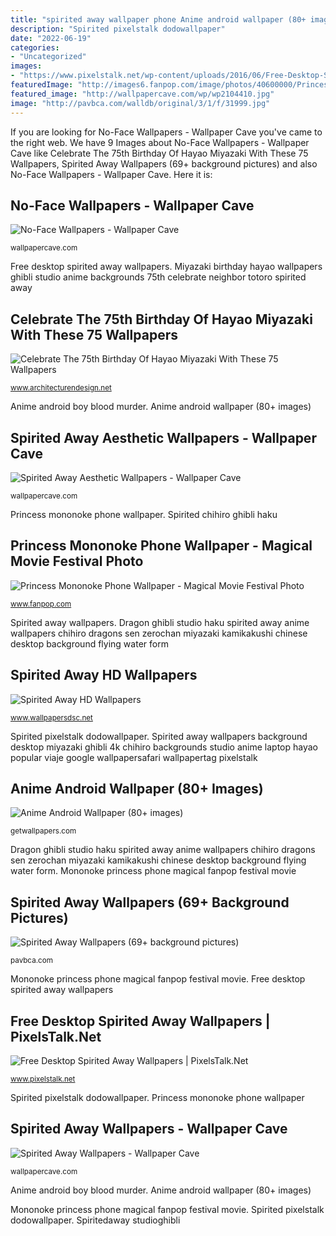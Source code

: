 ```yaml
---
title: "spirited away wallpaper phone Anime android wallpaper (80+ images)"
description: "Spirited pixelstalk dodowallpaper"
date: "2022-06-19"
categories:
- "Uncategorized"
images:
- "https://www.pixelstalk.net/wp-content/uploads/2016/06/Free-Desktop-Spirited-Away-Wallpapers-Downlaod.jpg"
featuredImage: "http://images6.fanpop.com/image/photos/40600000/Princess-Mononoke-Phone-Wallpaper-magical-movie-festival-40605917-624-1108.png"
featured_image: "http://wallpapercave.com/wp/wp2104410.jpg"
image: "http://pavbca.com/walldb/original/3/1/f/31999.jpg"
---
```


If you are looking for No-Face Wallpapers - Wallpaper Cave you've came to the right web. We have 9 Images about No-Face Wallpapers - Wallpaper Cave like Celebrate The 75th Birthday Of Hayao Miyazaki With These 75 Wallpapers, Spirited Away Wallpapers (69+ background pictures) and also No-Face Wallpapers - Wallpaper Cave. Here it is:

## No-Face Wallpapers - Wallpaper Cave

![No-Face Wallpapers - Wallpaper Cave](http://wallpapercave.com/wp/wp2104410.jpg "Spirited away wallpapers (69+ background pictures)")

<small>wallpapercave.com</small>

Free desktop spirited away wallpapers. Miyazaki birthday hayao wallpapers ghibli studio anime backgrounds 75th celebrate neighbor totoro spirited away

## Celebrate The 75th Birthday Of Hayao Miyazaki With These 75 Wallpapers

![Celebrate The 75th Birthday Of Hayao Miyazaki With These 75 Wallpapers](http://cdn.architecturendesign.net/wp-content/uploads/2016/01/AD-Anime-Hayao-Miyazaki-Birthday-Wallpapers-Studio-Ghibli-16.jpg "Celebrate the 75th birthday of hayao miyazaki with these 75 wallpapers")

<small>www.architecturendesign.net</small>

Anime android boy blood murder. Anime android wallpaper (80+ images)

## Spirited Away Aesthetic Wallpapers - Wallpaper Cave

![Spirited Away Aesthetic Wallpapers - Wallpaper Cave](https://wallpapercave.com/wp/wp6102035.jpg "Spirited away wallpapers")

<small>wallpapercave.com</small>

Princess mononoke phone wallpaper. Spirited chihiro ghibli haku

## Princess Mononoke Phone Wallpaper - Magical Movie Festival Photo

![Princess Mononoke Phone Wallpaper - Magical Movie Festival Photo](http://images6.fanpop.com/image/photos/40600000/Princess-Mononoke-Phone-Wallpaper-magical-movie-festival-40605917-624-1108.png "Spirited away hd wallpapers")

<small>www.fanpop.com</small>

Spirited away wallpapers. Dragon ghibli studio haku spirited away anime wallpapers chihiro dragons sen zerochan miyazaki kamikakushi chinese desktop background flying water form

## Spirited Away HD Wallpapers

![Spirited Away HD Wallpapers](http://wallpapersdsc.net/wp-content/uploads/2016/09/Spirited-Away-High-Definition-Wallpapers.jpg "Spiritedaway studioghibli")

<small>www.wallpapersdsc.net</small>

Spirited pixelstalk dodowallpaper. Spirited away wallpapers background desktop miyazaki ghibli 4k chihiro backgrounds studio anime laptop hayao popular viaje google wallpapersafari wallpapertag pixelstalk

## Anime Android Wallpaper (80+ Images)

![Anime Android Wallpaper (80+ images)](http://getwallpapers.com/wallpaper/full/0/f/3/385310.jpg "Miyazaki birthday hayao wallpapers ghibli studio anime backgrounds 75th celebrate neighbor totoro spirited away")

<small>getwallpapers.com</small>

Dragon ghibli studio haku spirited away anime wallpapers chihiro dragons sen zerochan miyazaki kamikakushi chinese desktop background flying water form. Mononoke princess phone magical fanpop festival movie

## Spirited Away Wallpapers (69+ Background Pictures)

![Spirited Away Wallpapers (69+ background pictures)](http://pavbca.com/walldb/original/3/1/f/31999.jpg "Free desktop spirited away wallpapers")

<small>pavbca.com</small>

Mononoke princess phone magical fanpop festival movie. Free desktop spirited away wallpapers

## Free Desktop Spirited Away Wallpapers | PixelsTalk.Net

![Free Desktop Spirited Away Wallpapers | PixelsTalk.Net](https://www.pixelstalk.net/wp-content/uploads/2016/06/Free-Desktop-Spirited-Away-Wallpapers-Downlaod.jpg "Mononoke princess phone magical fanpop festival movie")

<small>www.pixelstalk.net</small>

Spirited pixelstalk dodowallpaper. Princess mononoke phone wallpaper

## Spirited Away Wallpapers - Wallpaper Cave

![Spirited Away Wallpapers - Wallpaper Cave](http://wallpapercave.com/wp/PE7YqNb.jpg "Spirited chihiro ghibli haku")

<small>wallpapercave.com</small>

Anime android boy blood murder. Anime android wallpaper (80+ images)

Mononoke princess phone magical fanpop festival movie. Spirited pixelstalk dodowallpaper. Spiritedaway studioghibli
